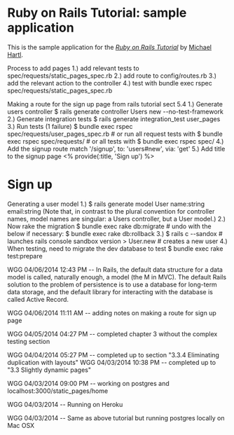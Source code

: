 # Ruby on Rails Tutorial: sample application

This is the sample application for
the [*Ruby on Rails Tutorial*](http://railstutorial.org/)
by [Michael Hartl](http://michaelhartl.com/).

Process to add pages
  1.) add relevant tests to spec/requests/static_pages_spec.rb
  2.) add route to config/routes.rb
  3.) add the relevant action to the controller
  4.) test with bundle exec rspec spec/requests/static_pages_spec.rb

Making a route for the sign up page from rails tutorial sect 5.4
  1.) Generate users controller
     $ rails generate controller Users new --no-test-framework
  2.) Generate integration tests
     $ rails generate integration_test user_pages
  3.) Run tests (1 failure)
     $ bundle exec rspec spec/requests/user_pages_spec.rb
     # or run all request tests with
     $ bundle exec rspec spec/requests/
     # or all tests with
     $ bundle exec rspec spec/
  4.) Add the signup route
     match '/signup',  to: 'users#new',            via: 'get'
  5.) Add title to the signup page
     <% provide(:title, 'Sign up') %>
     <h1>Sign up</h1>

Generating a user model
  1.) $ rails generate model User name:string email:string
    (Note that, in contrast to the plural convention for controller names, 
    model names are singular: a Users controller, but a User model.)
  2.) Now rake the migration
    $ bundle exec rake db:migrate
    # undo with the below if necessary:
    $ bundle exec rake db:rollback
  3.) $ rails c --sandox # launches rails console sandbox version
    > User.new # creates a new user
  4.) When testing, need to migrate the dev database to test
    $ bundle exec rake test:prepare

WGG 04/06/2014 12:43 PM -- In Rails, the default data structure for a data
 model is called, naturally enough, a model (the M in MVC). The default Rails
 solution to the problem of persistence is to use a database for long-term
 data storage, and the default library for interacting with the database is 
 called Active Record.

WGG 04/06/2014 11:11 AM -- adding notes on making a route for sign up page

WGG 04/05/2014 04:27 PM -- completed chapter 3 without the complex testing section

WGG 04/04/2014 05:27 PM -- completed up to section "3.3.4 Eliminating duplication with layouts"
WGG 04/03/2014 10:38 PM -- completed up to "3.3 Slightly dynamic pages"

WGG 04/03/2014 09:00 PM -- working on postgres and localhost:3000/static_pages/home

WGG 04/03/2014 -- Running on Heroku

WGG 04/03/2014 -- Same as above tutorial but running postgres locally
on Mac OSX
